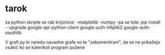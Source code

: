 # tarok
za python skripte se rab knjiznice:
-matplotlib
-numpy
-pa se tole:
 pip install --upgrade google-api-python-client google-auth-httplib2 google-auth-oauthlib


V grafi.py ki naredu navadne grafe so te "zakomentirani", da se ne prikažejo vsakič ko se katerikoli program požene
